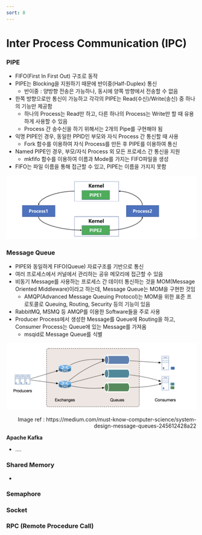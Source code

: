 ```yaml
---
sort: 8
---
```


# Inter Process Communication (IPC)

### PIPE

* FIFO(First In First Out) 구조로 동작
* PIPE는 Blocking을 지원하기 때문에 반이중(Half-Duplex) 통신
  * 반이중 : 양방향 전송은 가능하나, 동시에 양쪽 방향에서 전송할 수 없음
* 한쪽 방향으로만 통신이 가능하고 각각의 PIPE는 Read(수신)/Write(송신) 중 하나의 기능만 제공함
  * 하나의 Process는 Read만 하고, 다른 하나의 Process는 Write만 할 때 유용하게 사용할 수 있음
  * Process 간 송수신을 하기 위해서는 2개의 Pipe를 구현해야 됨
* 익명 PIPE인 경우, 동일한 PPID인 부모와 자식 Process 간 통신할 때 사용
  * Fork 함수를 이용하여 자식 Process를 만든 후 PIPE를 이용하여 통신
* Named PIPE인 경우, 부모/자식 Process 외 모든 프로세스 간 통신을 지원
  * mkfifo 함수를 이용하여 이름과 Mode를 가지는 FIFO파일을 생성
* FIFO는 파일 이름을 통해 접근할 수 있고, PIPE는 이름을 가지지 못함

![PIPE_Same_PPID](./Img/PIPE_Same_PPID.png)

### Message Queue

* PIPE와 동일하게 FIFO(Queue) 자료구조를 기반으로 통신 
* 여러 프로세스에서 커널에서 관리하는 공유 메모리에 접근할 수 있음
* 비동기 Message를 사용하는 프로세스 간 데이터 통신하는 것을 MOM(Message Oriented Middleware)이라고 하는데, Message Queue는 MOM을 구현한 것임
  * AMQP(Advanced Message Queuing Protocol)는 MOM을 위한 표준 프로토콜로 Queuing, Routing, Security 등의 기능이 있음
* RabbitMQ, MSMQ 등 AMQP를 이용한 Software들을 주로 사용
* Producer Process에서 생성한 Message를 Queue에 Routing을 하고, Consumer Process는 Queue에 있는 Message를 가져옴
  * msqid로 Message Queue를 식별

![Messge_queue](./Img/Messge_queue.png)



<div style="text-align: right"> Image ref : https://medium.com/must-know-computer-science/system-design-message-queues-245612428a22 </div>

**Apache Kafka**

* ....



### Shared Memory

* 



### Semaphore





### Socket





### RPC (Remote Procedure Call)
